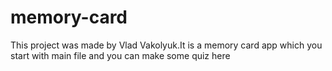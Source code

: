 # memory-card
This project was made by Vlad Vakolyuk.It is a memory card app which you start with main file and you can make some quiz here 
